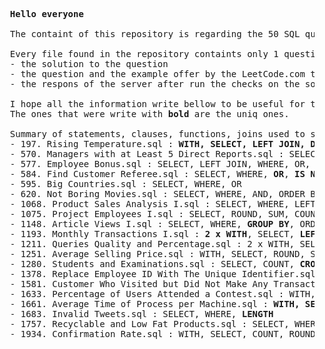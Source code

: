 <pre>
  <b>Hello everyone</b>

  The containt of this repository is regarding the 50 SQL questions propose by LeetCode.com for us to train your skills for the tehnical interview.

  Every file found in the repository containts only 1 question and the structure of it is:
  - the solution to the question
  - the question and the example offer by the LeetCode.com to help you to understand better and faster which is the main question
  - the respons of the server after run the checks on the solution I propused

  I hope all the information write bellow to be useful for the ones that once only a hit with what statements, clauses, functions to use to solve the problems.
  The ones that were write with <b>bold</b> are the uniq ones.
  
  Summary of statements, clauses, functions, joins used to solve the problems:
  - 197. Rising Temperature.sql : <b>WITH, SELECT, LEFT JOIN, DATE_ADD, INTERVAL, WHERE</b>
  - 570. Managers with at Least 5 Direct Reports.sql : SELECT, WHERE, IN, <b>Subquery</b>, GROUP BY, HAVING, <b>COUNT</b>
  - 577. Employee Bonus.sql : SELECT, LEFT JOIN, WHERE, OR, IS NULL
  - 584. Find Customer Referee.sql : SELECT, WHERE, <b>OR</b>, <b>IS NULL</b>
  - 595. Big Countries.sql : SELECT, WHERE, OR
  - 620. Not Boring Movies.sql : SELECT, WHERE, AND, ORDER BY
  - 1068. Product Sales Analysis I.sql : SELECT, WHERE, LEFT JOIN, <b>ORDER BY</b>
  - 1075. Project Employees I.sql : SELECT, ROUND, SUM, COUNT, LEFT JOIN, GROUP BY
  - 1148. Article Views I.sql : SELECT, WHERE, <b>GROUP BY</b>, ORDER BY
  - 1193. Monthly Transactions I.sql : <b>2 x WITH</b>, SELECT, <b>LEFT</b>, LEFT JOIN, WHERE, GROUP BY
  - 1211. Queries Quality and Percentage.sql : 2 x WITH, SELECT, ROUND, COUNT, SUM, LEFT JOIN, WHERE, GROUP BY
  - 1251. Average Selling Price.sql : WITH, SELECT, ROUND, SUM, LEFT JOIN, <b>BETWEEN</b>, AND, GROUP BY  
  - 1280. Students and Examinations.sql : SELECT, COUNT, <b>CROSS JOIN</b>, LEFT JOIN, AND, GROUP BY, ORDER BY
  - 1378. Replace Employee ID With The Unique Identifier.sql : SELECT, LEFT JOIN, ORDER BY
  - 1581. Customer Who Visited but Did Not Make Any Transactions.sql : SELECT, <b>COUNT</b>, LEFT JOIN, WHERE, IS NULL, GROUP BY
  - 1633. Percentage of Users Attended a Contest.sql : WITH, SELECT, COUNT, ROUND, GROUP BY, ORDER BY
  - 1661. Average Time of Process per Machine.sql : <b>WITH, SELECT, CONCAT, WHERE, LEFT JOIN, ROUND, SUM, GROUP BY</b>
  - 1683. Invalid Tweets.sql : SELECT, WHERE, <b>LENGTH</b>
  - 1757. Recyclable and Low Fat Products.sql : SELECT, WHERE, <b>AND</b>
  - 1934. Confirmation Rate.sql : WITH, SELECT, COUNT, ROUND, <b>2 x LEFT JOIN</b>, AND, GROUP BY

</pre>
